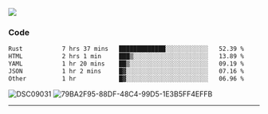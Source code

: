 

![](https://visitor-badge.glitch.me/badge?page_id=jakenherman.jakenherman)

### Code
<!--START_SECTION:waka-->

```txt
Rust           7 hrs 37 mins   █████████████░░░░░░░░░░░░   52.39 %
HTML           2 hrs 1 min     ███▒░░░░░░░░░░░░░░░░░░░░░   13.89 %
YAML           1 hr 20 mins    ██▒░░░░░░░░░░░░░░░░░░░░░░   09.19 %
JSON           1 hr 2 mins     █▓░░░░░░░░░░░░░░░░░░░░░░░   07.16 %
Other          1 hr            █▓░░░░░░░░░░░░░░░░░░░░░░░   06.96 %
```

<!--END_SECTION:waka-->



![DSC09031](https://github.com/JakenHerman/JakenHerman/assets/4694843/d0a4f563-5528-4464-9538-0dd479edc7cf)
![79BA2F95-88DF-48C4-99D5-1E3B5FF4EFFB](https://github.com/JakenHerman/JakenHerman/assets/4694843/4bbb0b71-b719-4978-b0c7-b4721bb680bc)


---
